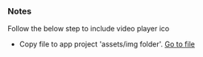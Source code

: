 ### Notes

Follow the below step to include video player ico

- Copy file to app project 'assets/img folder'.
  <a href="https://github.com/GSA/sam-design-system/tree/master/apps/sam-design-system-site/src/assets/img/px-video-sprite.svg" target="_blank" aria-label="Open new window to video image file in github">Go to file</a>

